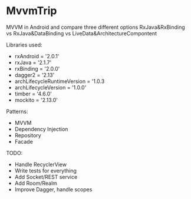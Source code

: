 # MvvmTrip
MVVM in Android and compare three different options RxJava&amp;RxBinding vs RxJava&amp;DataBinding vs LiveData&amp;ArchitectureCompontent

Libraries used:
<ul>
  <li>rxAndroid = '2.0.1'</li>
  <li>rxJava = '2.1.7'</li>
      <li>rxBinding = '2.0.0'</li>
      <li>dagger2 = '2.13'</li>
      <li>archLifecycleRuntimeVersion = '1.0.3</li>
      <li>archLifecycleVersion = '1.0.0'</li>
      <li>timber = '4.6.0'</li>
      <li>mockito = '2.13.0'</li>
</ul>
 
Patterns:
    <ul>
  <li>MVVM</li>
  <li>Dependency Injection</li>
  <li>Repository</li>
      <li>Facade</li>
</ul>

TODO:
    <ul>
  <li>Handle RecyclerView</li>
  <li>Write tests for everything</li>
      <li>Add Socket/REST service</li>
        <li>Add Room/Realm</li>
          <li>Improve Dagger, handle scopes</li>
</ul>
